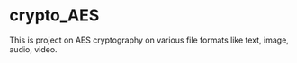 # crypto_AES
This is project on AES cryptography on various file formats like text, image, audio, video.
